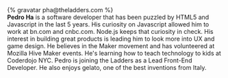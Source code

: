 <div class="profile-container">
  <div class="profile-thumb">
    {% gravatar pha@theladders.com %}
  </div>
  <div class="profile-content">
  <strong>Pedro Ha</strong> is a software developer that has been puzzled by HTML5 and Javascript in the last 5 years. His curiosity on Javascript allowed him to work at bn.com and cnbc.com. Node.js keeps that curiosity in check. His interest in building great products is leading him to look more into UX and game design.
  He believes in the Maker movement and has volunteered at Mozilla Hive Maker events.
  He's learning how to teach technology to kids at Coderdojo NYC. Pedro is joining the Ladders as a Lead Front-End Developer.
  He also enjoys gelato, one of the best inventions from Italy.
  </div>
</div>
